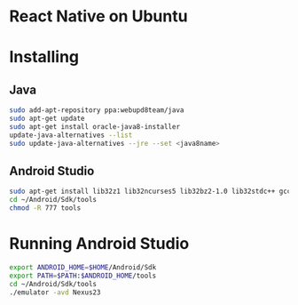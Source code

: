 # React Native on Ubuntu

# Installing

## Java

```sh
sudo add-apt-repository ppa:webupd8team/java
sudo apt-get update
sudo apt-get install oracle-java8-installer
update-java-alternatives --list
sudo update-java-alternatives --jre --set <java8name>
```

## Android Studio

```sh
sudo apt-get install lib32z1 lib32ncurses5 lib32bz2-1.0 lib32stdc++ gcc-multilib -y
cd ~/Android/Sdk/tools
chmod -R 777 tools
```

# Running Android Studio

```sh
export ANDROID_HOME=$HOME/Android/Sdk
export PATH=$PATH:$ANDROID_HOME/tools
cd ~/Android/Sdk/tools
./emulator -avd Nexus23
```
